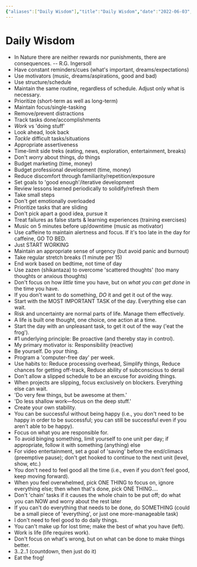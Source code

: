 ```yaml
---
{"aliases":["Daily Wisdom"],"title":"Daily Wisdom","date":"2022-06-03","tags":["quote"],"dg-publish":true,"permalink":"/mental-health/daily-wisdom/","dgPassFrontmatter":true}
---
```



# Daily Wisdom

- In Nature there are neither rewards nor punishments, there are consequences. -- R.G. Ingersoll
- Have constant reminders/cues (what's important, dreams/expectations)
- Use motivators (music, dreams/aspirations, good and bad)
- Use structure/schedule
- Maintain the same routine, regardless of schedule. Adjust only what is necessary.
- Prioritize (short-term as well as long-term)
- Maintain focus/single-tasking
- Remove/prevent distractions
- Track tasks done/accomplishments
- *Work* vs 'doing stuff'
- Look ahead, look back
- *Tackle* difficult tasks/situations
- Appropriate assertiveness
- Time-limit side treks (eating, news, exploration, entertainment, breaks)
- Don't *worry* about things, *do* things
- Budget marketing (time, money)
- Budget professional development (time, money)
- Reduce discomfort through familiarity/repetition/exposure
- Set goals to 'good enough'/iterative development
- Review lessons learned periodically to solidify/refresh them
- Take small steps
- Don't get emotionally overloaded
- Prioritize tasks that are sliding
- Don't pick apart a good idea, pursue it
- Treat failures as false starts & learning experiences (training exercises)
- Music on 5 minutes before up/downtime (music as motivator)
- Use caffeine to maintain alertness and focus. If it's too late in the day for caffeine, GO TO BED.
- Just START WORKING
- Maintain an appropriate sense of urgency (but avoid panic and burnout)
- Take regular stretch breaks (1 minute per 15)
- End work based on bedtime, not time of day
- Use zazen (shikantaza) to overcome 'scattered thoughts' (too many thoughts or anxious thoughts)
- Don't focus on how *little* time you have, but on *what you can get done* in the time you have.
- If you don't want to do something, *DO* it and get it out of the way.
- Start with the MOST IMPORTANT TASK of the day. Everything else can wait.
- Risk and uncertainty are normal parts of life. Manage them effectively.
- A life is built one thought, one choice, one action at a time.
- Start the day with an unpleasant task, to get it out of the way ('eat the frog').
- #1 underlying principle: Be proactive (and thereby stay in control).
- My primary motivator is: Responsibility (reactive)
- Be yourself. Do your thing.
- Program a 'computer-free day' per week.
- Use habits to: Reduce processing overhead, Simplify things, Reduce chances for getting off-track, Reduce ability of subconscious to derail
- Don't allow a slipped schedule to be an excuse for avoiding things.
- When projects are slipping, focus exclusively on blockers. Everything else can wait.
- 'Do very few things, but be awesome at them.'
- 'Do less shallow work—focus on the deep stuff.'
- Create your own stability.
- You can be successful without being happy (i.e., you don't need to be happy in order to be successful; you can still be successful even if you aren't able to be happy).
- Focus on what you are responsible for.
- To avoid binging something, limit yourself to one unit per day; if appropriate, follow it with something (anything) else
- For video entertainment, set a goal of 'saving' before the end/climacs (preemptive pause); don't get hooked to continue to the next unit (level, show, etc.)
- You don't need to feel good all the time (i.e., even if you don't feel good, keep moving forward).
- When you feel overwhelmed, pick ONE THING to focus on, ignore everything else; then when that's done, pick ONE THING....
- Don't 'chain' tasks if it causes the whole chain to be put off; do what you can NOW and worry about the rest later
- If you can't do everything that needs to be done, do SOMETHING (could be a small piece of 'everything', or just one more-manageable task)
- I don't need to feel good to do daily things.
- You can't make up for lost time; make the best of what you have (left).
- Work is life (life requires work).
- Don't focus on what's wrong, but on what can be done to make things better.
- 3..2..1 (countdown, then just do it)
- Eat the frog!
